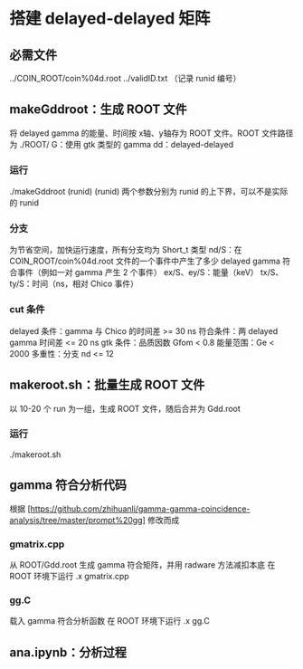 # 搭建 delayed-delayed 矩阵

## 必需文件
../COIN_ROOT/coin%04d.root
../validID.txt  （记录 runid 编号）

## makeGddroot：生成 ROOT 文件
将 delayed gamma 的能量、时间按 x轴、y轴存为 ROOT 文件。ROOT 文件路径为 ./ROOT/
G：使用 gtk 类型的 gamma
dd：delayed-delayed

### 运行
./makeGddroot (runid) (runid)
两个参数分别为 runid 的上下界，可以不是实际的 runid

### 分支
为节省空间，加快运行速度，所有分支均为 Short_t 类型
nd/S：在 COIN_ROOT/coin%04d.root 文件的一个事件中产生了多少 delayed gamma 符合事件（例如一对 gamma 产生 2 个事件） 
ex/S、ey/S：能量（keV）
tx/S、ty/S：时间（ns，相对 Chico 事件）

### cut 条件
delayed 条件：gamma 与 Chico 的时间差 >= 30 ns
符合条件：两 delayed gamma 时间差 <= 20 ns 
gtk 条件：品质因数 Gfom < 0.8
能量范围：Ge < 2000
多重性：分支 nd <= 12

## makeroot.sh：批量生成 ROOT 文件
以 10-20 个 run 为一组，生成 ROOT 文件，随后合并为 Gdd.root

### 运行
./makeroot.sh

## gamma 符合分析代码
根据 [https://github.com/zhihuanli/gamma-gamma-coincidence-analysis/tree/master/prompt%20gg] 修改而成

### gmatrix.cpp
从 ROOT/Gdd.root 生成 gamma 符合矩阵，并用 radware 方法减扣本底
在 ROOT 环境下运行 .x gmatrix.cpp

### gg.C
载入 gamma 符合分析函数
在 ROOT 环境下运行 .x gg.C

## ana.ipynb：分析过程

